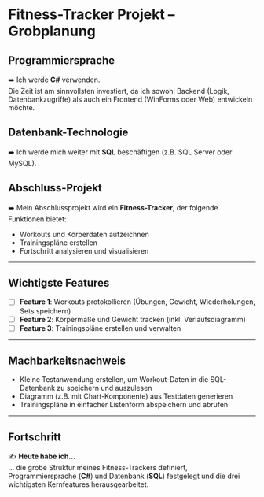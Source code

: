 # Fitness-Tracker Projekt – Grobplanung

## Programmiersprache
➡️ Ich werde **C#** verwenden.  
Die Zeit ist am sinnvollsten investiert, da ich sowohl Backend (Logik, Datenbankzugriffe) als auch ein Frontend (WinForms oder Web) entwickeln möchte.

## Datenbank-Technologie
➡️ Ich werde mich weiter mit **SQL** beschäftigen (z.B. SQL Server oder MySQL).

## Abschluss-Projekt
➡️ Mein Abschlussprojekt wird ein **Fitness-Tracker**, der folgende Funktionen bietet:

- Workouts und Körperdaten aufzeichnen
- Trainingspläne erstellen
- Fortschritt analysieren und visualisieren

---

## Wichtigste Features

- [ ] **Feature 1**: Workouts protokollieren (Übungen, Gewicht, Wiederholungen, Sets speichern)
- [ ] **Feature 2**: Körpermaße und Gewicht tracken (inkl. Verlaufsdiagramm)
- [ ] **Feature 3**: Trainingspläne erstellen und verwalten

---

## Machbarkeitsnachweis

- Kleine Testanwendung erstellen, um Workout-Daten in die SQL-Datenbank zu speichern und auszulesen
- Diagramm (z.B. mit Chart-Komponente) aus Testdaten generieren
- Trainingspläne in einfacher Listenform abspeichern und abrufen

---

## Fortschritt

✍️ **Heute habe ich...**  
... die grobe Struktur meines Fitness-Trackers definiert, Programmiersprache (**C#**) und Datenbank (**SQL**) festgelegt und die drei wichtigsten Kernfeatures herausgearbeitet.
